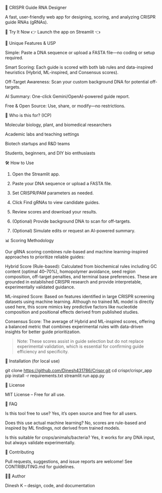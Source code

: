 
🧬 CRISPR Guide RNA Designer

A fast, user-friendly web app for designing, scoring, and analyzing CRISPR guide RNAs (gRNAs).

🚀 Try It Now 👉 Launch the app on Streamlit 👈


🎯 Unique Features & USP

Simple: Paste a DNA sequence or upload a FASTA file—no coding or setup required.

Smart Scoring: Each guide is scored with both lab rules and data-inspired heuristics (Hybrid, ML-inspired, and Consensus scores).

Off-Target Awareness: Scan your custom background DNA for potential off-targets.

AI Summary: One-click Gemini/OpenAI-powered guide report.

Free & Open Source: Use, share, or modify—no restrictions.


👥 Who is this for? (ICP)

Molecular biology, plant, and biomedical researchers

Academic labs and teaching settings

Biotech startups and R&D teams

Students, beginners, and DIY bio enthusiasts



🛠️ How to Use

1. Open the Streamlit app.

2. Paste your DNA sequence or upload a FASTA file.

3. Set CRISPR/PAM parameters as needed.

4. Click Find gRNAs to view candidate guides.

5. Review scores and download your results.

6. (Optional) Provide background DNA to scan for off-targets.

7. (Optional) Simulate edits or request an AI-powered summary.


📊 Scoring Methodology

Our gRNA scoring combines rule-based and machine learning-inspired approaches to prioritize reliable guides:

Hybrid Score (Rule-based):
Calculated from biochemical rules including GC content (optimal 40–70%), homopolymer avoidance, seed region composition, off-target penalties, and terminal base preferences. These are grounded in established CRISPR research and provide interpretable, experimentally validated guidance.

ML-inspired Score:
Based on features identified in large CRISPR screening datasets using machine learning. Although no trained ML model is directly used here, this score mimics key predictive factors like nucleotide composition and positional effects derived from published studies.

Consensus Score:
The average of Hybrid and ML-inspired scores, offering a balanced metric that combines experimental rules with data-driven insights for better guide prioritization.


> Note: These scores assist in guide selection but do not replace experimental validation, which is essential for confirming guide efficiency and specificity.


📝 Installation (for local use)

git clone https://github.com/Dinesh431786/Crispr.git
cd crispr/crispr_app
pip install -r requirements.txt
streamlit run app.py

🔑 License

MIT License – Free for all use.

🙋 FAQ

Is this tool free to use?
Yes, it’s open source and free for all users.

Does this use actual machine learning?
No, scores are rule-based and inspired by ML findings, not derived from trained models.

Is this suitable for crops/animals/bacteria?
Yes, it works for any DNA input, but always validate experimentally.

🤝 Contributing

Pull requests, suggestions, and issue reports are welcome! See CONTRIBUTING.md for guidelines.

👨‍🔬 Author

Dinesh K – design, code, and documentation

